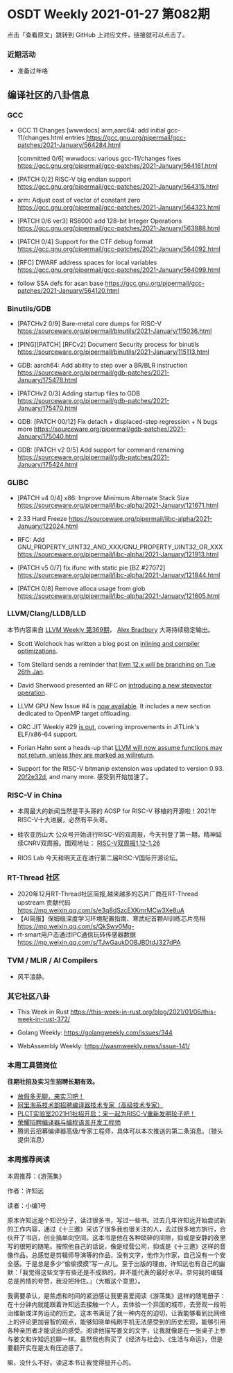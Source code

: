 # OSDT Weekly 2021-01-27 第082期

点击「查看原文」跳转到 GitHub 上对应文件，链接就可以点击了。

### 近期活动

- 准备过年咯

## 编译社区的八卦信息

### GCC

- GCC 11 Changes
  [wwwdocs] arm,aarc64: add initial gcc-11/changes.html entries
  https://gcc.gnu.org/pipermail/gcc-patches/2021-January/564284.html

  [committed 0/6] wwwdocs: various gcc-11/changes fixes
  https://gcc.gnu.org/pipermail/gcc-patches/2021-January/564161.html

- [PATCH 0/2] RISC-V big endian support
  https://gcc.gnu.org/pipermail/gcc-patches/2021-January/564315.html

- arm: Adjust cost of vector of constant zero
  https://gcc.gnu.org/pipermail/gcc-patches/2021-January/564323.html

- [PATCH 0/6 ver3] RS6000 add 128-bit Integer Operations
  https://gcc.gnu.org/pipermail/gcc-patches/2021-January/563888.html

- [PATCH 0/4] Support for the CTF debug format
  https://gcc.gnu.org/pipermail/gcc-patches/2021-January/564092.html

- [RFC] DWARF address spaces for local variables
  https://gcc.gnu.org/pipermail/gcc-patches/2021-January/564099.html

- follow SSA defs for asan base
  https://gcc.gnu.org/pipermail/gcc-patches/2021-January/564120.html

### Binutils/GDB

- [PATCHv2 0/9] Bare-metal core dumps for RISC-V
  https://sourceware.org/pipermail/binutils/2021-January/115036.html

- [PING][PATCH] [RFCv2] Document Security process for binutils
  https://sourceware.org/pipermail/binutils/2021-January/115113.html

- GDB: aarch64: Add ability to step over a BR/BLR instruction
  https://sourceware.org/pipermail/gdb-patches/2021-January/175478.html

- [PATCHv2 0/3] Adding startup files to GDB
  https://sourceware.org/pipermail/gdb-patches/2021-January/175470.html

- GDB: [PATCH 00/12] Fix detach + displaced-step regression + N bugs more
  https://sourceware.org/pipermail/gdb-patches/2021-January/175040.html

- GDB: [PATCH v2 0/5] Add support for command renaming
  https://sourceware.org/pipermail/gdb-patches/2021-January/175424.html

### GLIBC

- [PATCH v4 0/4] x86: Improve Minimum Alternate Stack Size
  https://sourceware.org/pipermail/libc-alpha/2021-January/121671.html

- 2.33 Hard Freeze
  https://sourceware.org/pipermail/libc-alpha/2021-January/122024.html

- RFC: Add GNU_PROPERTY_UINT32_AND_XXX/GNU_PROPERTY_UINT32_OR_XXX
  https://sourceware.org/pipermail/libc-alpha/2021-January/121913.html

- [PATCH v5 0/7] fix ifunc with static pie [BZ #27072]
  https://sourceware.org/pipermail/libc-alpha/2021-January/121844.html

- [PATCH 0/8] Remove alloca usage from glob
  https://sourceware.org/pipermail/libc-alpha/2021-January/121605.html

### LLVM/Clang/LLDB/LLD

本节内容来自 [LLVM Weekly 第369期](http://llvmweekly.org/issue/369)，
[Alex Bradbury](https://www.linkedin.com/in/alex-bradbury/) 大哥持续稳定输出。

- Scott Wolchock has written a blog post on [inlining and compiler optimizations](https://wolchok.org/posts/inlining-and-compiler-optimizations/).

* Tom Stellard sends a reminder that [llvm 12.x will be branching on Tue 26th Jan](https://lists.llvm.org/pipermail/llvm-dev/2021-January/147971.html).

* David Sherwood presented an RFC on [introducing a new stepvector operation](https://lists.llvm.org/pipermail/llvm-dev/2021-January/147943.html).

* LLVM GPU New Issue #4 is [now available](https://lists.llvm.org/pipermail/llvm-dev/2021-January/148006.html). It includes a new section dedicated to OpenMP target offloading.

* ORC JIT Weekly #29 [is out](https://lists.llvm.org/pipermail/llvm-dev/2021-January/148043.html), covering improvements in JITLink's ELF/x86-64 support.

* Forian Hahn sent a heads-up that [LLVM will now assume functions may not return, unless they are marked as willreturn](https://lists.llvm.org/pipermail/llvm-dev/2021-January/148047.html).

* Support for the RISC-V bitmanip extension was updated to version 0.93.
  [20f2e32d](https://reviews.llvm.org/rG20f2e32d2c54), and many more.
  感受到开始加速了。

### RISC-V in China

- 本周最大的新闻当然是平头哥的 AOSP for RISC-V 移植的开源啦！2021年RISC-V十大进展，必然有平头哥。

- 硅农亚历山大 公众号开始进行RISC-V的双周报，今天刊登了第一期，精神延续CNRV双周报。围观地址：
  [RISC-V双周报1.12-1.26](https://mp.weixin.qq.com/s/2KDDQfDAC6wrXqYVhbwSdg)

- RIOS Lab 今天和明天正在进行第二届RISC-V国际开源论坛。

### RT-Thread 社区

- 2020年12月RT-Thread社区简报,越来越多的芯片厂商在RT-Thread upstream 贡献代码
https://mp.weixin.qq.com/s/e3q8dSzcEXKmrMCw3Xe8uA
- 【AI简报】保姆级深度学习环境配置指南、寒武纪首颗AI训练芯片亮相
https://mp.weixin.qq.com/s/QkSwv0Mg-
- rt-smart用户态通过IPC通信玩转传感器数据 https://mp.weixin.qq.com/s/TJwGaukDOBJBDtdJ327dPA



### TVM / MLIR / AI Compilers

- 风平浪静。

### 其它社区八卦

- This Week in Rust
  https://this-week-in-rust.org/blog/2021/01/06/this-week-in-rust-372/

- Golang Weekly:
  https://golangweekly.com/issues/344

- WebAssembly Weekly:
  https://wasmweekly.news/issue-141/

### 本周工具链岗位

**往期社招及实习生招聘长期有效。**

- [放假多无聊，来实习吧！](https://mp.weixin.qq.com/s/pWjPrHtaWnzWbPfqqcX1cQ)
- [阿里淘系技术部招聘编译器技术专家（高级技术专家）](https://mp.weixin.qq.com/s/Yr_XA_L9fCI8IvhuudwTkQ)
- [PLCT实验室2021H1社招开启：来一起为RISC-V重新发明轮子吧！](https://mp.weixin.qq.com/s/9BUJ1-LbHGm-Lhs_Lavzjw)
- [荣耀招聘编译器与编程语言开发工程师](https://mp.weixin.qq.com/s/XaLAhjLP6fhj3Vl-mUjXng)
- 腾讯云招募编译器高级/专家工程师，具体可以本次推送的第二条消息。（猎头提供消息）

### 本周推荐阅读

本周推荐：《游荡集》

作者：许知远

读者：小编1号

原本许知远是个知识分子，读过很多书，写过一些书。过去几年许知远开始尝试新的工作内容，通过《十三邀》采访了很多我也很关注的人，去过很多地方旅行，合伙开了书店，创业搞单向空间。这本书是他在各种琐碎的间隙，抑或是安静的夜里写的很短的随笔。按照他自己的话说，像是经营公司，抑或是《十三邀》这样的音像作品，总感觉是剪辑师导演等的作品，没有文字，他作为作家，自己没有一个安全感。于是总是多少“偷偷摸摸”写一点儿。至于出版的理由，许知远也有自己的幽默：「我觉得这些文字有些还是不成熟的，并不能代表的最好水平。奈何我的编辑总是热情的夸赞，我没把持住。」（大概这个意思）。

我需要承认，是焦虑和时间的紧迫感让我更喜爱阅读《游荡集》这样的随笔册子：在十分钟内就能跟着许知远去接触一个人，去体验一个异国的城市，去旁观一段明治维新或洋务运动的历史。这本书满足了我一种内在的迫切，让我能够看到比网络上的评论更加睿智的观点，能够知晓单纯刷手机无法感受到的历史宏观，能够引用各种亲历者才能说出的感受。阅读他描写姜文的文字，让我就像是在一张桌子上参与姜文和许知远尬聊一样。虽然我也购买了《经济与社会》、《生活与命运》，但是要翻开实在是太有压迫感了。

嘛，没什么不好。读这本书让我觉得挺开心的。

